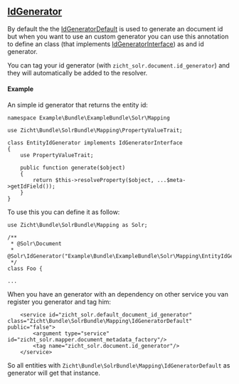 ## [IdGenerator](../../src/Zicht/Bundle/SolrBundle/Mapping/IdGenerator.php)

By default the the [IdGeneratorDefault](../../src/Zicht/Bundle/SolrBundle/Mapping/IdGeneratorDefault.php) is used to generate an document id but when you want to use an custom generator you can use this annotation to define an class (that implements [IdGeneratorInterface](../../src/Zicht/Bundle/SolrBundle/Mapping/IdGeneratorInterface.php)) as and id generator.

You can tag your id generator (with `zicht_solr.document.id_generator`) and they will automatically be added to the resolver.

#### Example  


An simple id generator that returns the entity id:

```
namespace Example\Bundle\ExampleBundle\Solr\Mapping

use Zicht\Bundle\SolrBundle\Mapping\PropertyValueTrait;

class EntityIdGenerator implements IdGeneratorInterface
{
    use PropertyValueTrait;

    public function generate($object)
    {
        return $this->resolveProperty($object, ...$meta->getIdField());
    }
}
```


To use this you can define it as follow:

```
use Zicht\Bundle\SolrBundle\Mapping as Solr;

/**
 * @Solr\Document
 * @Solr\IdGenerator("Example\Bundle\ExampleBundle\Solr\Mapping\EntityIdGenerator")
 */
class Foo {

...
```

When you have an generator with an dependency on other service you van register you generator and tag him:

```
    <service id="zicht_solr.default_document_id_generator" class="Zicht\Bundle\SolrBundle\Mapping\IdGeneratorDefault" public="false">
        <argument type="service" id="zicht_solr.mapper.document_metadata_factory"/>
        <tag name="zicht_solr.document.id_generator"/>
    </service>
```

So all entities with `Zicht\Bundle\SolrBundle\Mapping\IdGeneratorDefault` as generator will get that instance.